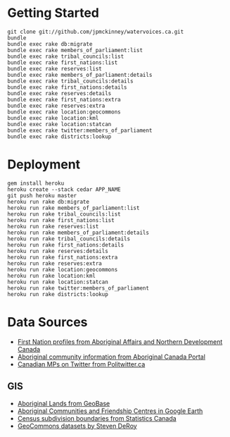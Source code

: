 # Getting Started

    git clone git://github.com/jpmckinney/watervoices.ca.git
    bundle
    bundle exec rake db:migrate
    bundle exec rake members_of_parliament:list
    bundle exec rake tribal_councils:list
    bundle exec rake first_nations:list
    bundle exec rake reserves:list
    bundle exec rake members_of_parliament:details
    bundle exec rake tribal_councils:details
    bundle exec rake first_nations:details
    bundle exec rake reserves:details
    bundle exec rake first_nations:extra
    bundle exec rake reserves:extra
    bundle exec rake location:geocommons
    bundle exec rake location:kml
    bundle exec rake location:statcan
    bundle exec rake twitter:members_of_parliament
    bundle exec rake districts:lookup

# Deployment

    gem install heroku
    heroku create --stack cedar APP_NAME
    git push heroku master
    heroku run rake db:migrate
    heroku run rake members_of_parliament:list
    heroku run rake tribal_councils:list
    heroku run rake first_nations:list
    heroku run rake reserves:list
    heroku run rake members_of_parliament:details
    heroku run rake tribal_councils:details
    heroku run rake first_nations:details
    heroku run rake reserves:details
    heroku run rake first_nations:extra
    heroku run rake reserves:extra
    heroku run rake location:geocommons
    heroku run rake location:kml
    heroku run rake location:statcan
    heroku run rake twitter:members_of_parliament
    heroku run rake districts:lookup

# Data Sources

* [First Nation profiles from Aboriginal Affairs and Northern Development Canada](http://pse5-esd5.ainc-inac.gc.ca/fnp/Main/Index.aspx?lang=eng)
* [Aboriginal community information from Aboriginal Canada Portal](http://www.aboriginalcanada.gc.ca/acp/community/site.nsf/index_en.html?OpenPage)
* [Canadian MPs on Twitter from Politwitter.ca](http://politwitter.ca/page/canadian-politics-twitters/mp/house)

## GIS

* [Aboriginal Lands from GeoBase](http://www.geobase.ca/geobase/en/search.do;jsessionid=B20C773E3FC92FB30CD1FE9E594B50C9?produit=alta&language=en)
* [Aboriginal Communities and Friendship Centres in Google Earth](http://www.aboriginalcanada.gc.ca/acp/site.nsf/eng/ao36276.html)
* [Census subdivision boundaries from Statistics Canada](http://www12.statcan.gc.ca/census-recensement/2011/geo/bound-limit/bound-limit-eng.cfm)
* [GeoCommons datasets by Steven DeRoy](http://geocommons.com/users/sderoy/overlays)
